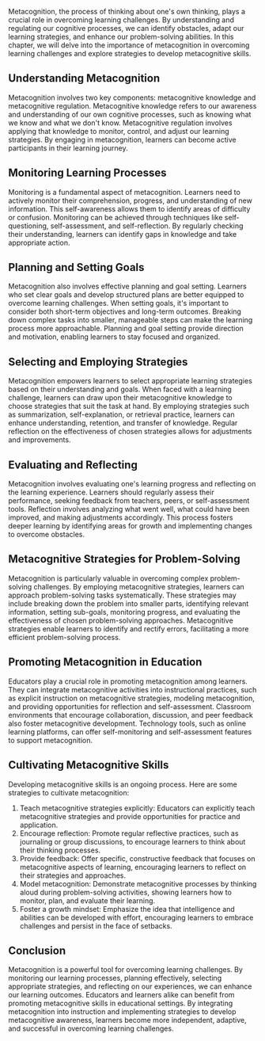 
Metacognition, the process of thinking about one's own thinking, plays a crucial role in overcoming learning challenges. By understanding and regulating our cognitive processes, we can identify obstacles, adapt our learning strategies, and enhance our problem-solving abilities. In this chapter, we will delve into the importance of metacognition in overcoming learning challenges and explore strategies to develop metacognitive skills.

Understanding Metacognition
---------------------------

Metacognition involves two key components: metacognitive knowledge and metacognitive regulation. Metacognitive knowledge refers to our awareness and understanding of our own cognitive processes, such as knowing what we know and what we don't know. Metacognitive regulation involves applying that knowledge to monitor, control, and adjust our learning strategies. By engaging in metacognition, learners can become active participants in their learning journey.

Monitoring Learning Processes
-----------------------------

Monitoring is a fundamental aspect of metacognition. Learners need to actively monitor their comprehension, progress, and understanding of new information. This self-awareness allows them to identify areas of difficulty or confusion. Monitoring can be achieved through techniques like self-questioning, self-assessment, and self-reflection. By regularly checking their understanding, learners can identify gaps in knowledge and take appropriate action.

Planning and Setting Goals
--------------------------

Metacognition also involves effective planning and goal setting. Learners who set clear goals and develop structured plans are better equipped to overcome learning challenges. When setting goals, it's important to consider both short-term objectives and long-term outcomes. Breaking down complex tasks into smaller, manageable steps can make the learning process more approachable. Planning and goal setting provide direction and motivation, enabling learners to stay focused and organized.

Selecting and Employing Strategies
----------------------------------

Metacognition empowers learners to select appropriate learning strategies based on their understanding and goals. When faced with a learning challenge, learners can draw upon their metacognitive knowledge to choose strategies that suit the task at hand. By employing strategies such as summarization, self-explanation, or retrieval practice, learners can enhance understanding, retention, and transfer of knowledge. Regular reflection on the effectiveness of chosen strategies allows for adjustments and improvements.

Evaluating and Reflecting
-------------------------

Metacognition involves evaluating one's learning progress and reflecting on the learning experience. Learners should regularly assess their performance, seeking feedback from teachers, peers, or self-assessment tools. Reflection involves analyzing what went well, what could have been improved, and making adjustments accordingly. This process fosters deeper learning by identifying areas for growth and implementing changes to overcome obstacles.

Metacognitive Strategies for Problem-Solving
--------------------------------------------

Metacognition is particularly valuable in overcoming complex problem-solving challenges. By employing metacognitive strategies, learners can approach problem-solving tasks systematically. These strategies may include breaking down the problem into smaller parts, identifying relevant information, setting sub-goals, monitoring progress, and evaluating the effectiveness of chosen problem-solving approaches. Metacognitive strategies enable learners to identify and rectify errors, facilitating a more efficient problem-solving process.

Promoting Metacognition in Education
------------------------------------

Educators play a crucial role in promoting metacognition among learners. They can integrate metacognitive activities into instructional practices, such as explicit instruction on metacognitive strategies, modeling metacognition, and providing opportunities for reflection and self-assessment. Classroom environments that encourage collaboration, discussion, and peer feedback also foster metacognitive development. Technology tools, such as online learning platforms, can offer self-monitoring and self-assessment features to support metacognition.

Cultivating Metacognitive Skills
--------------------------------

Developing metacognitive skills is an ongoing process. Here are some strategies to cultivate metacognition:

1. Teach metacognitive strategies explicitly: Educators can explicitly teach metacognitive strategies and provide opportunities for practice and application.
2. Encourage reflection: Promote regular reflective practices, such as journaling or group discussions, to encourage learners to think about their thinking processes.
3. Provide feedback: Offer specific, constructive feedback that focuses on metacognitive aspects of learning, encouraging learners to reflect on their strategies and approaches.
4. Model metacognition: Demonstrate metacognitive processes by thinking aloud during problem-solving activities, showing learners how to monitor, plan, and evaluate their learning.
5. Foster a growth mindset: Emphasize the idea that intelligence and abilities can be developed with effort, encouraging learners to embrace challenges and persist in the face of setbacks.

Conclusion
----------

Metacognition is a powerful tool for overcoming learning challenges. By monitoring our learning processes, planning effectively, selecting appropriate strategies, and reflecting on our experiences, we can enhance our learning outcomes. Educators and learners alike can benefit from promoting metacognitive skills in educational settings. By integrating metacognition into instruction and implementing strategies to develop metacognitive awareness, learners become more independent, adaptive, and successful in overcoming learning challenges.
